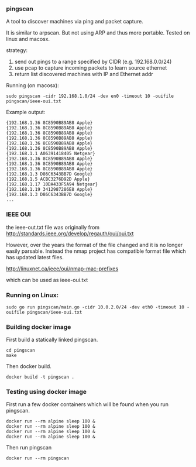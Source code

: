 ### pingscan

A tool to discover machines via ping and packet capture.

It is similar to arpscan.  But not using ARP and thus more portable.
Tested on linux and macosx.

strategy:

1. send out pings to a range specified by CIDR (e.g. 192.168.0.0/24)
2. use pcap to capture incoming packets to learn source ethernet
3. return list discovered machines with IP and Ethernet addr



Running (on macosx):

```
sudo pingscan -cidr 192.168.1.0/24 -dev en0 -timeout 10 -ouifile pingscan/ieee-oui.txt
```

Example output:
```
{192.168.1.36 8C8590B89AB8 Apple}
{192.168.1.36 8C8590B89AB8 Apple}
{192.168.1.36 8C8590B89AB8 Apple}
{192.168.1.36 8C8590B89AB8 Apple}
{192.168.1.36 8C8590B89AB8 Apple}
{192.168.1.36 8C8590B89AB8 Apple}
{192.168.1.1 A06391418405 Netgear}
{192.168.1.36 8C8590B89AB8 Apple}
{192.168.1.36 8C8590B89AB8 Apple}
{192.168.1.36 8C8590B89AB8 Apple}
{192.168.1.3 D86C6343BB7D Google}
{192.168.1.5 ACBC3276D92D Apple}
{192.168.1.17 10DA433F5A94 Netgear}
{192.168.1.19 3412987286E8 Apple}
{192.168.1.3 D86C6343BB7D Google}
...
```



### IEEE OUI

the ieee-out.txt file was originally from http://standards.ieee.org/develop/regauth/oui/oui.txt

However, over the years the format of the file changed and it is no longer easily parsable.
Instead the nmap project has compatible format file which has updated latest files.

http://linuxnet.ca/ieee/oui/nmap-mac-prefixes

which can be used as ieee-oui.txt

### Running on Linux:

```
sudo go run pingscan/main.go -cidr 10.0.2.0/24 -dev eth0 -timeout 10 -ouifile pingscan/ieee-oui.txt
```

### Building docker image

First build a statically linked pingscan.

```
cd pingscan
make
```

Then docker build.


```
docker build -t pingscan .
```

### Testing using docker image

First run a few docker containers which will be found when you run pingscan. 

```
docker run --rm alpine sleep 100 &
docker run --rm alpine sleep 100 &
docker run --rm alpine sleep 100 &
docker run --rm alpine sleep 100 &
```

Then run pingscan

```
docker run --rm pingscan
```


